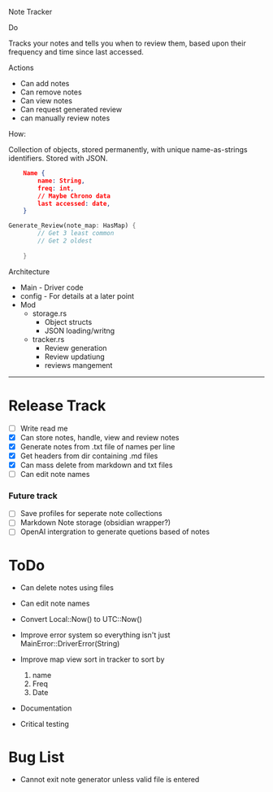 Note Tracker

Do

Tracks your notes and tells you when to review them, based upon their
frequency and time since last accessed.

Actions

- Can add notes
- Can remove notes
- Can view notes
- Can request generated review
- can manually review notes

How:

Collection of objects, stored permanently, with unique name-as-strings identifiers. Stored with JSON.

```json
	Name {
		name: String,
		freq: int,
		// Maybe Chrono data
		last accessed: date,
	}
```	

```Rust
Generate_Review(note_map: HasMap) {
		// Get 3 least common
		// Get 2 oldest
	
	}
```

Architecture
- Main - Driver code
- config - For details at a later point
- Mod
    - storage.rs
        - Object structs
        - JSON loading/writng
    - tracker.rs
        - Review generation
        - Review updatiung
        - reviews mangement
---        
# Release Track
- [ ] Write read me
- [x] Can store notes, handle, view and review notes
- [x] Generate notes from .txt file of names per line
- [X] Get headers from dir containing .md files
- [X] Can mass delete from markdown and txt files
- [ ] Can edit note names
### Future track
- [ ] Save profiles for seperate note collections
- [ ] Markdown Note storage (obsidian wrapper?)
- [ ] OpenAI intergration to generate quetions based of notes

# ToDo
- Can delete notes using files
- Can edit note names
- Convert Local::Now() to UTC::Now()
- Improve error system so everything isn't just MainError::DriverError(String)

- Improve map view sort in tracker to sort by 
	1. name
	2. Freq
	3. Date
- Documentation
- Critical testing
# Bug List
- Cannot exit note generator unless valid file is entered
